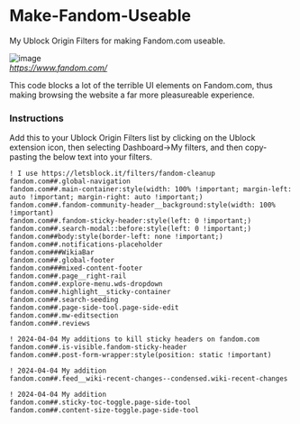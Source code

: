 # Make-Fandom-Useable
My Ublock Origin Filters for making Fandom.com useable.  

![image](https://github.com/Welding-Torch/Make-Fandom-Useable/assets/46340124/24505e16-576a-4e24-a8b9-d47d7e7a9f21)  
*https://www.fandom.com/*

This code blocks a lot of the terrible UI elements on Fandom.com, thus making browsing the website a far more pleasureable experience.

### Instructions

Add this to your Ublock Origin Filters list by clicking on the Ublock extension icon, then selecting Dashboard->My filters, and then copy-pasting the below text into your filters.

```
! I use https://letsblock.it/filters/fandom-cleanup
fandom.com##.global-navigation
fandom.com##.main-container:style(width: 100% !important; margin-left: auto !important; margin-right: auto !important;)
fandom.com##.fandom-community-header__background:style(width: 100% !important)
fandom.com##.fandom-sticky-header:style(left: 0 !important;)
fandom.com##.search-modal::before:style(left: 0 !important;)
fandom.com##body:style(border-left: none !important;)
fandom.com##.notifications-placeholder
fandom.com###WikiaBar
fandom.com##.global-footer
fandom.com###mixed-content-footer
fandom.com##.page__right-rail
fandom.com##.explore-menu.wds-dropdown
fandom.com##.highlight__sticky-container
fandom.com##.search-seeding
fandom.com##.page-side-tool.page-side-edit
fandom.com##.mw-editsection
fandom.com##.reviews

! 2024-04-04 My additions to kill sticky headers on fandom.com
fandom.com##.is-visible.fandom-sticky-header
fandom.com##.post-form-wrapper:style(position: static !important)

! 2024-04-04 My addition
fandom.com##.feed__wiki-recent-changes--condensed.wiki-recent-changes

! 2024-04-04 My addition
fandom.com##.sticky-toc-toggle.page-side-tool
fandom.com##.content-size-toggle.page-side-tool
```
